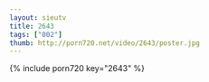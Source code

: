 ```yaml
--- 
layout: sieutv
title: 2643
tags: ["002"]
thumb: http://porn720.net/video/2643/poster.jpg
---
```

{% include porn720 key="2643" %} 
